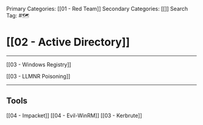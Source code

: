 Primary Categories: [[01 - Red Team]] 
Secondary Categories: [[]] 
Search Tag: #🗺  

# [[02 - Active Directory]]  
***
[[03 - Windows Registry]]

[[03 - LLMNR Poisoning]]


---
## Tools

[[04 - Impacket]]
[[04 - Evil-WinRM]]
[[03 - Kerbrute]]
